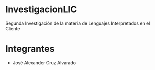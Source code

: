 # InvestigacionLIC
Segunda Investigación de la materia de Lenguajes Interpretados en el Cliente
# Integrantes
- José Alexander Cruz Alvarado